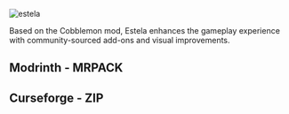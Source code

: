 
![estela](https://github.com/user-attachments/assets/e8ff9f0a-b439-4db0-b43d-f499caa587fd)

Based on the Cobblemon mod, Estela enhances the gameplay experience with community-sourced add-ons and visual improvements.

## Modrinth - MRPACK
## Curseforge - ZIP
